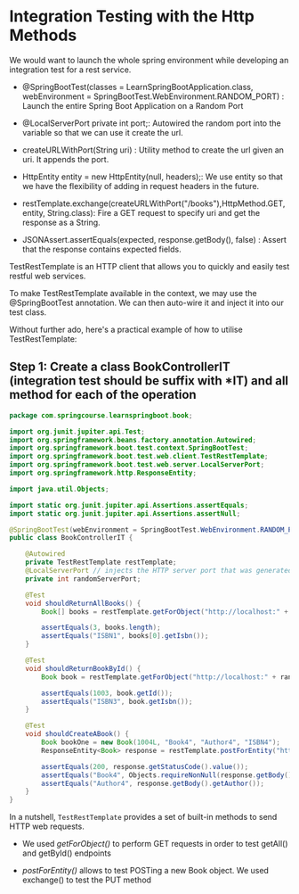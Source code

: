 # Integration Testing with the Http Methods

We would want to launch the whole spring environment while developing an integration test for a rest service.

* @SpringBootTest(classes = LearnSpringBootApplication.class, webEnvironment = SpringBootTest.WebEnvironment.RANDOM_PORT) : Launch the entire Spring Boot Application on a Random Port

* @LocalServerPort private int port;: Autowired the random port into the variable so that we can use it create the url.

* createURLWithPort(String uri) : Utility method to create the url given an uri. It appends the port.

* HttpEntity<String> entity = new HttpEntity<String>(null, headers);: We use entity so that we have the flexibility of adding in request headers in the future.

* restTemplate.exchange(createURLWithPort("/books"),HttpMethod.GET, entity, String.class): Fire a GET request to specify uri and get the response as a String.

* JSONAssert.assertEquals(expected, response.getBody(), false) : Assert that the response contains expected fields.

TestRestTemplate is an HTTP client that allows you to quickly and easily test restful web services.

To make TestRestTemplate available in the context, we may use the @SpringBootTest annotation. We can then auto-wire it and inject it into our test class.

Without further ado, here's a practical example of how to utilise TestRestTemplate:

## Step 1: Create a class BookControllerIT (integration test should be suffix with *IT) and all method for each of the operation

```java
package com.springcourse.learnspringboot.book;

import org.junit.jupiter.api.Test;
import org.springframework.beans.factory.annotation.Autowired;
import org.springframework.boot.test.context.SpringBootTest;
import org.springframework.boot.test.web.client.TestRestTemplate;
import org.springframework.boot.test.web.server.LocalServerPort;
import org.springframework.http.ResponseEntity;

import java.util.Objects;

import static org.junit.jupiter.api.Assertions.assertEquals;
import static org.junit.jupiter.api.Assertions.assertNull;

@SpringBootTest(webEnvironment = SpringBootTest.WebEnvironment.RANDOM_PORT)
public class BookControllerIT {

    @Autowired
    private TestRestTemplate restTemplate;
    @LocalServerPort // injects the HTTP server port that was generated at runtime
    private int randomServerPort;

    @Test
    void shouldReturnAllBooks() {
        Book[] books = restTemplate.getForObject("http://localhost:" + randomServerPort + "/books", Book[].class);

        assertEquals(3, books.length);
        assertEquals("ISBN1", books[0].getIsbn());
    }

    @Test
    void shouldReturnBookById() {
        Book book = restTemplate.getForObject("http://localhost:" + randomServerPort + "/books/1003", Book.class);

        assertEquals(1003, book.getId());
        assertEquals("ISBN3", book.getIsbn());
    }

    @Test
    void shouldCreateABook() {
        Book bookOne = new Book(1004L, "Book4", "Author4", "ISBN4");
        ResponseEntity<Book> response = restTemplate.postForEntity("http://localhost:" + randomServerPort + "/books", bookOne, Book.class);

        assertEquals(200, response.getStatusCode().value());
        assertEquals("Book4", Objects.requireNonNull(response.getBody()).getTitle());
        assertEquals("Author4", response.getBody().getAuthor());
    }
}

```
In a nutshell, `TestRestTemplate` provides a set of built-in methods to send HTTP web requests.

* We used _getForObject()_ to perform GET requests in order to test getAll() and getById() endpoints

* _postForEntity()_ allows to test POSTing a new Book object. We used exchange() to test the PUT method
